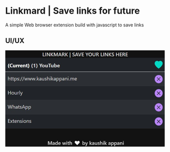 
  # Linkmard | Save links for future

A simple Web browser extension build with javascript to save links 
 ## UI/UX
<p align="center">
  <img src="screenshort/UI.jpg">
 </p>
